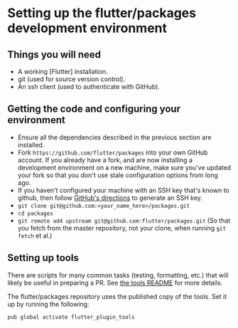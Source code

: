 # Setting up the flutter/packages development environment

## Things you will need

 * A working [Flutter] installation.
 * git (used for source version control).
 * An ssh client (used to authenticate with GitHub).

## Getting the code and configuring your environment

 * Ensure all the dependencies described in the previous section are installed.
 * Fork `https://github.com/flutter/packages` into your own GitHub account. If
   you already have a fork, and are now installing a development environment on
   a new machine, make sure you've updated your fork so that you don't use stale
   configuration options from long ago.
 * If you haven't configured your machine with an SSH key that's known to github, then
   follow [GitHub's directions](https://help.github.com/articles/generating-ssh-keys/)
   to generate an SSH key.
 * `git clone git@github.com:<your_name_here>/packages.git`
 * `cd packages`
 * `git remote add upstream git@github.com:flutter/packages.git` (So that you
   fetch from the master repository, not your clone, when running `git fetch`
   et al.)

## Setting up tools

There are scripts for many common tasks (testing, formatting, etc.) that will likely be useful in preparing a PR.
See [the tools README](https://github.com/flutter/plugins/blob/master/script/tool/README.md) for more details.

The flutter/packages repository uses the published copy of the tools.
Set it up by running the following:
```bash
pub global activate flutter_plugin_tools
```
